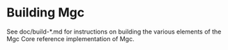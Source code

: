 Building Mgc
=============

See doc/build-*.md for instructions on building the various
elements of the Mgc Core reference implementation of Mgc.
